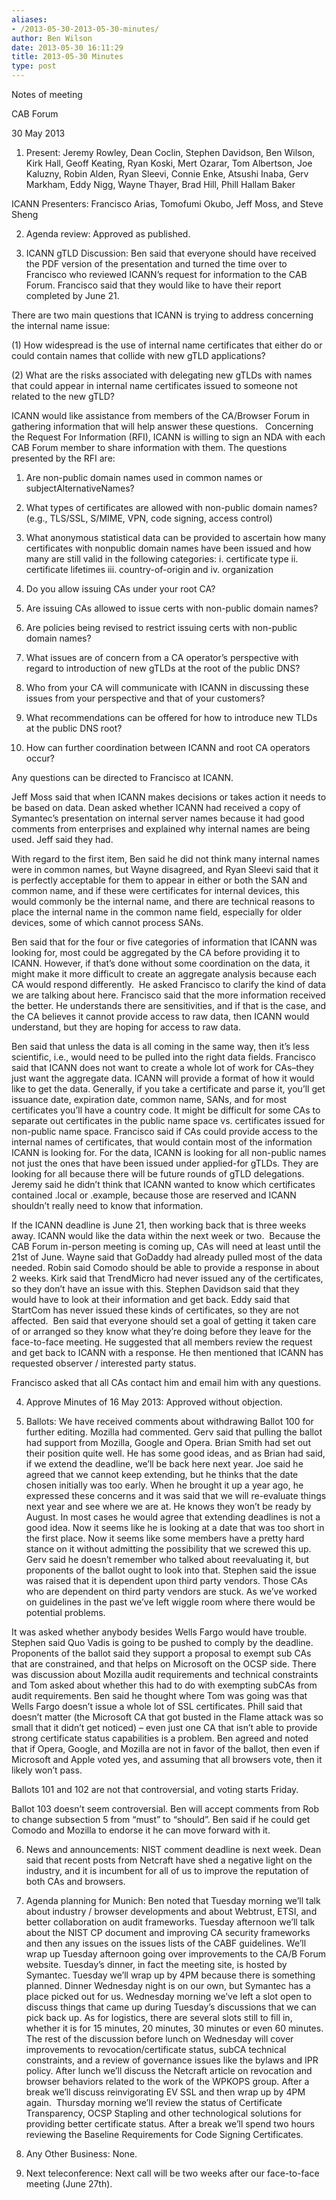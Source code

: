 ```yaml
---
aliases:
- /2013-05-30-2013-05-30-minutes/
author: Ben Wilson
date: 2013-05-30 16:11:29
title: 2013-05-30 Minutes
type: post
---
```


Notes of meeting

CAB Forum

30 May 2013

1. Present: Jeremy Rowley, Dean Coclin, Stephen Davidson, Ben Wilson, Kirk Hall, Geoff Keating, Ryan Koski, Mert Ozarar, Tom Albertson, Joe Kaluzny, Robin Alden, Ryan Sleevi, Connie Enke, Atsushi Inaba, Gerv Markham, Eddy Nigg, Wayne Thayer, Brad Hill, Phill Hallam Baker

ICANN Presenters: Francisco Arias, Tomofumi Okubo, Jeff Moss, and Steve Sheng

2. Agenda review: Approved as published.

3. ICANN gTLD Discussion: Ben said that everyone should have received the PDF version of the presentation and turned the time over to Francisco who reviewed ICANN’s request for information to the CAB Forum. Francisco said that they would like to have their report completed by June 21.

There are two main questions that ICANN is trying to address concerning the internal name issue:

(1) How widespread is the use of internal name certificates that either do or could contain names that collide with new gTLD applications?

(2) What are the risks associated with delegating new gTLDs with names that could appear in internal name certificates issued to someone not related to the new gTLD?

ICANN would like assistance from members of the CA/Browser Forum in gathering information that will help answer these questions.   Concerning the Request For Information (RFI), ICANN is willing to sign an NDA with each CAB Forum member to share information with them. The questions presented by the RFI are:

1. Are non-public domain names used in common names or subjectAlternativeNames?

1. What types of certificates are allowed with non-public domain names? (e.g., TLS/SSL, S/MIME, VPN, code signing, access control)

1. What anonymous statistical data can be provided to ascertain how many certificates with nonpublic domain names have been issued and how many are still valid in the following categories: i. certificate type ii. certificate lifetimes iii. country-of-origin and iv. organization

1. Do you allow issuing CAs under your root CA?

1. Are issuing CAs allowed to issue certs with non-public domain names?

1. Are policies being revised to restrict issuing certs with non-public domain names?

1. What issues are of concern from a CA operator’s perspective with regard to introduction of new gTLDs at the root of the public DNS?

1. Who from your CA will communicate with ICANN in discussing these issues from your perspective and that of your customers?

1. What recommendations can be offered for how to introduce new TLDs at the public DNS root?

1. How can further coordination between ICANN and root CA operators occur?

Any questions can be directed to Francisco at ICANN.

Jeff Moss said that when ICANN makes decisions or takes action it needs to be based on data. Dean asked whether ICANN had received a copy of Symantec’s presentation on internal server names because it had good comments from enterprises and explained why internal names are being used. Jeff said they had.

With regard to the first item, Ben said he did not think many internal names were in common names, but Wayne disagreed, and Ryan Sleevi said that it is perfectly acceptable for them to appear in either or both the SAN and common name, and if these were certificates for internal devices, this would commonly be the internal name, and there are technical reasons to place the internal name in the common name field, especially for older devices, some of which cannot process SANs.

Ben said that for the four or five categories of information that ICANN was looking for, most could be aggregated by the CA before providing it to ICANN. However, if that’s done without some coordination on the data, it might make it more difficult to create an aggregate analysis because each CA would respond differently.  He asked Francisco to clarify the kind of data we are talking about here. Francisco said that the more information received the better. He understands there are sensitivities, and if that is the case, and the CA believes it cannot provide access to raw data, then ICANN would understand, but they are hoping for access to raw data.

Ben said that unless the data is all coming in the same way, then it’s less scientific, i.e., would need to be pulled into the right data fields. Francisco said that ICANN does not want to create a whole lot of work for CAs–they just want the aggregate data. ICANN will provide a format of how it would like to get the data. Generally, if you take a certificate and parse it, you’ll get issuance date, expiration date, common name, SANs, and for most certificates you’ll have a country code. It might be difficult for some CAs to separate out certificates in the public name space vs. certificates issued for non-public name space. Francisco said if CAs could provide access to the internal names of certificates, that would contain most of the information ICANN is looking for. For the data, ICANN is looking for all non-public names not just the ones that have been issued under applied-for gTLDs. They are looking for all because there will be future rounds of gTLD delegations. Jeremy said he didn’t think that ICANN wanted to know which certificates contained .local or .example, because those are reserved and ICANN shouldn’t really need to know that information.

If the ICANN deadline is June 21, then working back that is three weeks away. ICANN would like the data within the next week or two.  Because the CAB Forum in-person meeting is coming up, CAs will need at least until the 21st of June. Wayne said that GoDaddy had already pulled most of the data needed. Robin said Comodo should be able to provide a response in about 2 weeks. Kirk said that TrendMicro had never issued any of the certificates, so they don’t have an issue with this. Stephen Davidson said that they would have to look at their information and get back. Eddy said that StartCom has never issued these kinds of certificates, so they are not affected.  Ben said that everyone should set a goal of getting it taken care of or arranged so they know what they’re doing before they leave for the face-to-face meeting. He suggested that all members review the request and get back to ICANN with a response. He then mentioned that ICANN has requested observer / interested party status.

Francisco asked that all CAs contact him and email him with any questions.

4. Approve Minutes of 16 May 2013: Approved without objection.

5. Ballots: We have received comments about withdrawing Ballot 100 for further editing. Mozilla had commented. Gerv said that pulling the ballot had support from Mozilla, Google and Opera. Brian Smith had set out their position quite well. He has some good ideas, and as Brian had said, if we extend the deadline, we’ll be back here next year. Joe said he agreed that we cannot keep extending, but he thinks that the date chosen initially was too early. When he brought it up a year ago, he expressed these concerns and it was said that we will re-evaluate things next year and see where we are at. He knows they won’t be ready by August. In most cases he would agree that extending deadlines is not a good idea. Now it seems like he is looking at a date that was too short in the first place. Now it seems like some members have a pretty hard stance on it without admitting the possibility that we screwed this up. Gerv said he doesn’t remember who talked about reevaluating it, but proponents of the ballot ought to look into that. Stephen said the issue was raised that it is dependent upon third party vendors. Those CAs who are dependent on third party vendors are stuck. As we’ve worked on guidelines in the past we’ve left wiggle room where there would be potential problems.

It was asked whether anybody besides Wells Fargo would have trouble. Stephen said Quo Vadis is going to be pushed to comply by the deadline. Proponents of the ballot said they support a proposal to exempt sub CAs that are constrained, and that helps on Microsoft on the OCSP side. There was discussion about Mozilla audit requirements and technical constraints and Tom asked about whether this had to do with exempting subCAs from audit requirements. Ben said he thought where Tom was going was that Wells Fargo doesn’t issue a whole lot of SSL certificates. Phill said that doesn’t matter (the Microsoft CA that got busted in the Flame attack was so small that it didn’t get noticed) – even just one CA that isn’t able to provide strong certificate status capabilities is a problem. Ben agreed and noted that if Opera, Google, and Mozilla are not in favor of the ballot, then even if Microsoft and Apple voted yes, and assuming that all browsers vote, then it likely won’t pass.

Ballots 101 and 102 are not that controversial, and voting starts Friday.

Ballot 103 doesn’t seem controversial. Ben will accept comments from Rob to change subsection 5 from “must” to “should”. Ben said if he could get Comodo and Mozilla to endorse it he can move forward with it.

6. News and announcements: NIST comment deadline is next week. Dean said that recent posts from Netcraft have shed a negative light on the industry, and it is incumbent for all of us to improve the reputation of both CAs and browsers.

7. Agenda planning for Munich: Ben noted that Tuesday morning we’ll talk about industry / browser developments and about Webtrust, ETSI, and better collaboration on audit frameworks. Tuesday afternoon we’ll talk about the NIST CP document and improving CA security frameworks and then any issues on the issues lists of the CABF guidelines. We’ll wrap up Tuesday afternoon going over improvements to the CA/B Forum website. Tuesday’s dinner, in fact the meeting site, is hosted by Symantec. Tuesday we’ll wrap up by 4PM because there is something planned. Dinner Wednesday night is on our own, but Symantec has a place picked out for us. Wednesday morning we’ve left a slot open to discuss things that came up during Tuesday’s discussions that we can pick back up. As for logistics, there are several slots still to fill in, whether it is for 15 minutes, 20 minutes, 30 minutes or even 60 minutes. The rest of the discussion before lunch on Wednesday will cover improvements to revocation/certificate status, subCA technical constraints, and a review of governance issues like the bylaws and IPR policy. After lunch we’ll discuss the Netcraft article on revocation and browser behaviors related to the work of the WPKOPS group. After a break we’ll discuss reinvigorating EV SSL and then wrap up by 4PM again.  Thursday morning we’ll review the status of Certificate Transparency, OCSP Stapling and other technological solutions for providing better certificate status. After a break we’ll spend two hours reviewing the Baseline Requirements for Code Signing Certificates.

8. Any Other Business: None.

9. Next teleconference: Next call will be two weeks after our face-to-face meeting (June 27th).